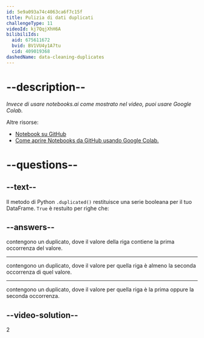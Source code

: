 ```yaml
---
id: 5e9a093a74c4063ca6f7c15f
title: Pulizia di dati duplicati
challengeType: 11
videoId: kj7QqjXhH6A
bilibiliIds:
  aid: 675611672
  bvid: BV1VU4y1A7tu
  cid: 409019368
dashedName: data-cleaning-duplicates
---
```


# --description--

*Invece di usare notebooks.ai come mostrato nel video, puoi usare Google Colab.*

Altre risorse:

-  <a href="https://github.com/ine-rmotr-curriculum/data-cleaning-rmotr-freecodecamp" target="_blank" rel="noopener noreferrer nofollow">Notebook su GitHub</a>
-  <a href="https://colab.research.google.com/github/googlecolab/colabtools/blob/master/notebooks/colab-github-demo.ipynb" target="_blank" rel="noopener noreferrer nofollow">Come aprire Notebooks da GitHub usando Google Colab.</a>

# --questions--

## --text--

Il metodo di Python `.duplicated()` restituisce una serie booleana per il tuo DataFrame. `True` è restuito per righe che:

## --answers--

contengono un duplicato, dove il valore della riga contiene la prima occorrenza del valore.

---

contengono un duplicato, dove il valore per quella riga è almeno la seconda occorrenza di quel valore.

---

contengono un duplicato, dove il valore per quella riga è la prima oppure la seconda occorrenza.

## --video-solution--

2

